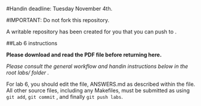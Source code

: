 #Handin deadline: Tuesday November 4th.

#IMPORTANT: Do not fork this repository. 

A writable repository has been created for you that you can push to .

##Lab 6 instructions

**Please download and read the PDF file before returning here.**

*Please consult the general workflow and handin instructions below in the root labs/ folder .*

For lab 6, you should edit the file, ANSWERS.md as described within the file.
All other source files, including any Makefiles, must be submitted as using `git add`, `git commit` , and finally `git push labs`.

